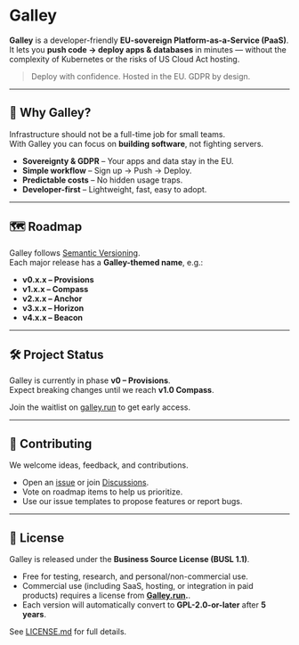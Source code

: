 # Galley

**Galley** is a developer-friendly **EU-sovereign Platform-as-a-Service (PaaS)**.  
It lets you **push code → deploy apps & databases** in minutes — without the complexity of Kubernetes or the risks of US Cloud Act hosting.

> Deploy with confidence. Hosted in the EU. GDPR by design.

---

## 🚀 Why Galley?

Infrastructure should not be a full-time job for small teams.  
With Galley you can focus on **building software**, not fighting servers.

- **Sovereignty & GDPR** – Your apps and data stay in the EU.  
- **Simple workflow** – Sign up → Push → Deploy.  
- **Predictable costs** – No hidden usage traps.  
- **Developer-first** – Lightweight, fast, easy to adopt.  

---

## 🗺 Roadmap

Galley follows [Semantic Versioning](https://semver.org/).  
Each major release has a **Galley-themed name**, e.g.:

- **v0.x.x – Provisions**
- **v1.x.x – Compass**
- **v2.x.x – Anchor**
- **v3.x.x – Horizon**
- **v4.x.x – Beacon**

---

## 🛠 Project Status

Galley is currently in phase **v0 – Provisions**.  
Expect breaking changes until we reach **v1.0 Compass**.

Join the waitlist on [galley.run](https://galley.run) to get early access.

---

## 🤝 Contributing

We welcome ideas, feedback, and contributions.  
- Open an [issue](../../issues) or join [Discussions](../../discussions).  
- Vote on roadmap items to help us prioritize.  
- Use our issue templates to propose features or report bugs.  

---

## 📜 License

Galley is released under the **Business Source License (BUSL 1.1)**.  

- Free for testing, research, and personal/non-commercial use.  
- Commercial use (including SaaS, hosting, or integration in paid products) requires a license from **[Galley.run](https://galley.run).**.  
- Each version will automatically convert to **GPL-2.0-or-later** after **5 years**.

See [LICENSE.md](./LICENSE.md) for full details.
